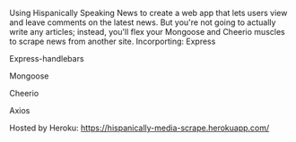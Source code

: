 Using Hispanically Speaking News to create a web app that lets users view and leave comments on the latest news. But you're not going to actually write any articles; instead, you'll flex your Mongoose and Cheerio muscles to scrape news from another site. Incorporting: 
Express 

Express-handlebars

Mongoose 

Cheerio 

Axios

Hosted by Heroku: https://hispanically-media-scrape.herokuapp.com/

